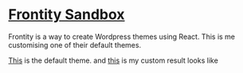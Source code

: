 <a href="https://frontity-sandbox-one.vercel.app/"><h1>Frontity Sandbox</h1></a>
<p>Frontity is a way to create Wordpress themes using React. This is me customising one of their default themes.</p>
<p><a href="https://frontity-wds.vercel.app/">This</a> is the default theme. and <a href="https://frontity-sandbox-one.vercel.app/">this</a> is my custom result looks like</p>
